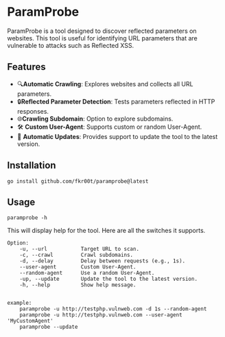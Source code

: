 # ParamProbe

ParamProbe is a tool designed to discover reflected parameters on websites. This tool is useful for identifying URL parameters that are vulnerable to attacks such as Reflected XSS.

## Features

- 🔍**Automatic Crawling**: Explores websites and collects all URL parameters.
- 🔒**Reflected Parameter Detection**: Tests parameters reflected in HTTP responses.
- 🌐**Crawling Subdomain**: Option to explore subdomains.
- 🛠️ **Custom User-Agent**: Supports custom or random User-Agent.
- 🔄 **Automatic Updates**: Provides support to update the tool to the latest version.

## Installation
```
go install github.com/fkr00t/paramprobe@latest
```

## Usage
```
paramprobe -h
```

This will display help for the tool. Here are all the switches it supports.

```
Option:
    -u, --url           Target URL to scan.
    -c, --crawl         Crawl subdomains.
    -d, --delay         Delay between requests (e.g., 1s).
    --user-agent        Custom User-Agent.
    --random-agent      Use a random User-Agent.
    -up, --update       Update the tool to the latest version.
    -h, --help          Show help message.


example:
    paramprobe -u http://testphp.vulnweb.com -d 1s --random-agent
    paramprobe -u http://testphp.vulnweb.com --user-agent 'MyCustomAgent'
    paramprobe --update
```